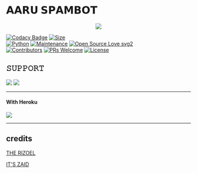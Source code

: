 # 𝗔𝗔𝗥𝗨 𝗦𝗣𝗔𝗠𝗕𝗢𝗧

<p align="center">
  <img src="https://telegra.ph//file/e4bff82ab3fbc72818adc.jpg">
</p>


[![Codacy Badge](https://api.codacy.com/project/badge/Grade/f7c51539e67b483bb8d7749acca51d3a)](https://app.codacy.com/gh/BANNA-XD123/SPAM_BOT?utm_source=github.com&utm_medium=referral&utm_content=sameerpanthi/SPAM_BOT&utm_campaign=Badge_Grade_Settings)
[![Size](https://img.shields.io/github/repo-size/BANNA-XD123/SPAM_BOT?style=flat-square&color=green)](https://github.com/BANNA-XD123/SPAM_BOT/)   
[![Python](https://img.shields.io/badge/Python-v3.9-blue)](https://www.python.org/)
[![Maintenance](https://img.shields.io/badge/Maintained%3F-yes-green.svg)](https://github.com/BANNA-XD123/SPAM_BOT/graphs/commit-activity)
[![Open Source Love svg2](https://badges.frapsoft.com/os/v2/open-source.svg?v=103)](https://github.com/BANNA-XD123/SPAMBOT)   
[![Contributors](https://img.shields.io/github/contributors/sameerpanthi/deadly-spam-bot?style=flat-square&color=green)](https://github.com/BANNA-XD123/SPAM_BOT/graphs/contributors)
[![PRs Welcome](https://img.shields.io/badge/PRs-welcome-brightgreen.svg?style=flat-square)](https://makeapullrequest.com)
[![License](https://img.shields.io/badge/License-AGPL-blue)](https://github.com/BANNA-XD123/SPAM_BOT/blob/main/LICENSE)



## 𝚂𝚄𝙿𝙿𝙾𝚁𝚃 
                          
<a href="https://t.me/AARU_SPAMBOT"><img src="https://img.shields.io/badge/Join-SUPPORT%20GROUP-red.svg?logo=Telegram"></a>
<a href="https://t.me/AARU_SPAMBOT"><img src="https://img.shields.io/badge/Join-SUPPORT%20CHANNEL-red.svg?logo=Telegram"></a>

-------------------------------------------------

#### With Heroku

<a href="https://www.heroku.com/deploy?template=https://github.com/BANNA-XD123/Deploy">
  <img src="https://www.herokucdn.com/deploy/button.svg">
</a>


-------------------------------------------------

## credits 


[THE RIZOEL](t.me/TheRiZoeL)

[IT'S ZAID](t.me/TheSupportChat)
